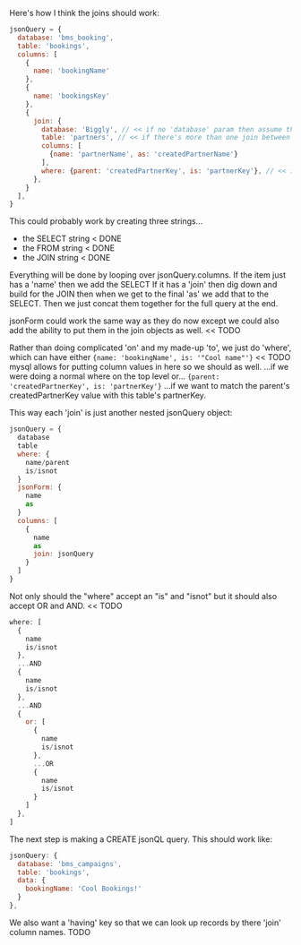 Here's how I think the joins should work:

```js
jsonQuery = {
  database: 'bms_booking',
  table: 'bookings',
  columns: [
    {
      name: 'bookingName'
    },
    {
      name: 'bookingsKey'
    },
    {
      join: {
        database: 'Biggly', // << if no 'database' param then assume this database. DONE
        table: 'partners', // << if there's more than one join between the same table then we shouldnt need 'as' jsonQL should just deal with it. DONE
        columns: [
          {name: 'partnerName', as: 'createdPartnerName'}
        ],
        where: {parent: 'createdPartnerKey', is: 'partnerKey'}, // << instead of stupid 'on'. DONE
      },
    }
  ],
}
```

This could probably work by creating three strings...

- the SELECT string  < DONE
- the FROM string < DONE
- the JOIN string  < DONE

Everything will be done by looping over jsonQuery.columns.
If the item just has a 'name' then we add the SELECT
If it has a 'join' then dig down and build for the JOIN then when we get to the final 'as' we add that to the SELECT.
Then we just concat them together for the full query at the end.

jsonForm could work the same way as they do now except we could also add the ability to put them in the join objects
as well. << TODO

Rather than doing complicated 'on' and my made-up 'to', we just do 'where', which can have either 
`{name: 'bookingName', is: '"Cool name"'}` << TODO mysql allows for putting column values in here so we should as well.
...if we were doing a normal where on the top level or...
`{parent: 'createdPartnerKey', is: 'partnerKey'}`
...if we want to match the parent's createdPartnerKey value with this table's partnerKey.

This way each 'join' is just another nested jsonQuery object:

```js
jsonQuery = {
  database
  table
  where: {
    name/parent
    is/isnot
  }
  jsonForm: {
    name
    as
  }
  columns: [
    {
      name 
      as 
      join: jsonQuery
    }
  ]
}
```

Not only should the "where" accept an "is" and "isnot" but it should also accept OR and AND. << TODO

```js
where: [
  {
    name
    is/isnot
  },
  ...AND
  {
    name
    is/isnot
  },
  ...AND
  {
    or: [
      {
        name
        is/isnot
      },
      ...OR
      {
        name
        is/isnot
      }
    ]
  },
]
```

The next step is making a CREATE jsonQL query.
This should work like:

```js
jsonQuery: {
  database: 'bms_campaigns',
  table: 'bookings',
  data: {
    bookingName: 'Cool Bookings!'
  }
},
```

We also want a 'having' key so that we can look up records by there 'join' column names. TODO